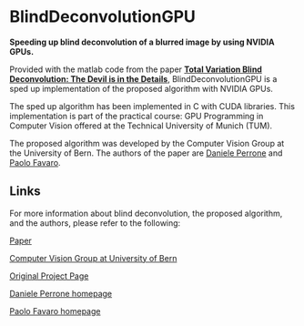 # BlindDeconvolutionGPU

**Speeding up blind deconvolution of a blurred image by using NVIDIA GPUs.**

Provided with the matlab code from the paper [**Total Variation Blind Deconvolution: The Devil is in the Details**](https://www.cv-foundation.org/openaccess/content_cvpr_2014/papers/Perrone_Total_Variation_Blind_2014_CVPR_paper.pdf),
BlindDeconvolutionGPU is a sped up implementation of the proposed algorithm with NVIDIA GPUs. 


The sped up algorithm has been implemented in C with CUDA libraries. This implementation is part of the practical course: GPU Programming in Computer Vision offered at the Technical University of Munich (TUM).

The proposed algorithm was developed by the Computer Vision Group at the University of Bern. The authors of the paper are [Daniele Perrone](perrone@iam.unibe.ch) and [Paolo Favaro](paolo.favaro@iam.unibe.ch).

## Links

For more information about blind deconvolution, the proposed algorithm, and the authors, please refer to the following:

[Paper](https://www.cv-foundation.org/openaccess/content_cvpr_2014/papers/Perrone_Total_Variation_Blind_2014_CVPR_paper.pdf)

[Computer Vision Group at University of Bern](http://www.cvg.unibe.ch/home/)

[Original Project Page](http://www.cvg.unibe.ch/media/project/perrone/tvdb/index.html)

[Daniele Perrone homepage](https://danieleperrone.com/)

[Paolo Favaro homepage](http://www.cvg.unibe.ch/people/person/3)



